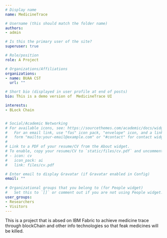 ```yaml
---
# Display name
name: MedicineTrace

# Username (this should match the folder name)
authors:
- admin

# Is this the primary user of the site?
superuser: true

# Role/position
role: A Project

# Organizations/Affiliations
organizations:
- name: BUAA CST
  url: ""

# Short bio (displayed in user profile at end of posts)
bio: This is a demo version of  MedicineTrace UI

interests:
- BLock Chain


# Social/Academic Networking
# For available icons, see: https://sourcethemes.com/academic/docs/widgets/#icons
#   For an email link, use "fas" icon pack, "envelope" icon, and a link in the
#   form "mailto:your-email@example.com" or "#contact" for contact widget.
#
# Link to a PDF of your resume/CV from the About widget.
# To enable, copy your resume/CV to `static/files/cv.pdf` and uncomment the lines below.  
# - icon: cv
#   icon_pack: ai
#   link: files/cv.pdf

# Enter email to display Gravatar (if Gravatar enabled in Config)
email: ""
  
# Organizational groups that you belong to (for People widget)
#   Set this to `[]` or comment out if you are not using People widget.  
user_groups:
- Researchers
- Visitors
---
```

This is a project that is absed on IBM Fabric to achieve medicine trace through blockChain and other info technologies so that feak medicines will be killed.
